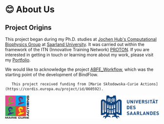 # 😊 About Us

## Project Origins

This project began during my Ph.D. studies at [Jochen Hub's Computational Biophysics Group](https://biophys.uni-saarland.de/) at [Saarland University](https://www.uni-saarland.de/en/home.html). It was carried out within the framework of the ITN (Innovative Training Network) [PROTON](https://cordis.europa.eu/project/id/860592). If you are interested in getting in touch or learning more about my work, please visit my [Portfolio](https://alejandro.netlify.app).

We would like to acknowledge the project [ABFE_Workflow](https://github.com/bigginlab/ABFE_workflow), which was the starting point of the development of BindFlow.

```{important}
   This project received funding from [Marie Skłodowska-Curie Actions](https://cordis.europa.eu/project/id/860592).
```

[![parts](_static/parts.png)](https://www.uni-saarland.de/en/home.html)